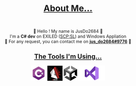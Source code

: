 

<h1 align="center"><u>About Me...</u></h1>
<br>

<p align="center">
  👋 Hello ! My name is JusDo2684 👋
  <br>
  I'm a <b>C# dev</b> on EXILED (<a href="https://scpslgame.com/">SCP:SL</a>) and Windows Appliation
  <br>
  📧 For any request, you can contact me on <a href="https://discord.com/users/712290829057916980/"><b>jus_do2684#9776</b></a> 📧
</p>

<h2 align="center"><u>The Tools I'm Using...</u></h2>

<p align="center">
  <code><img title="CSharp" height="50" src="ReadMeImages/CSharp.jpg"></code>
  <code><img title="Exiled" height="50" src="ReadMeImages/Exiled.jpg"></code>
  <code><img title="Unity" height="50" src="ReadMeImages/Unity.png"></code>
  <code><img title="VisualStudio" height="50" src="ReadMeImages/VisualStudio.png"></code>
</p>

<!---
jusdo2684/jusdo2684 is a ✨ special ✨ repository because its `README.md` (this file) appears on your GitHub profile.
You can click the Preview link to take a look at your changes.
--->

